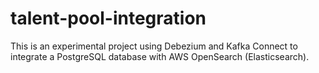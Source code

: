 # talent-pool-integration
This is an experimental project using Debezium and Kafka Connect to integrate a PostgreSQL database with AWS OpenSearch (Elasticsearch).

